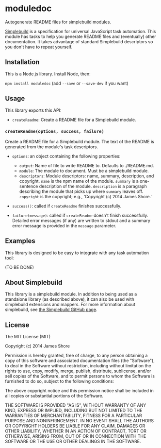 # moduledoc

Autogenerate README files for simplebuild modules.

[Simplebuild](https://github.com/jamesshore/simplebuild) is a specification for universal JavaScript task automation. This module has tasks to help you generate README files and (eventually) other documentation. It takes advantage of standard Simplebuild descriptors so you don't have to repeat yourself.


## Installation

This is a Node.js library. Install Node, then:

`npm install moduledoc` (add `--save` or `--save-dev` if you want)


## Usage

This library exports this API:

* `createReadme`: Create a README file for a Simplebuild module.


### `createReadme(options, success, failure)`

Create a README file for a Simplebuild module. The text of the README is generated from the module's task descriptors.

* `options`: an object containing the following properties:
    * `output`: Name of file to write README to. Defaults to ./README.md.
    * `module`: The module to document. Must be a simplebuild module.
    * `descriptors`: Module descriptors: name, summary, description, and copyright. `name` is the npm name of the module. `summary` is a one-sentence description of the module. `description` is a paragraph describing the module that picks up where `summary` leaves off. `copyright` is the copyright; e.g., 'Copyright (c) 2014 James Shore.'

* `success()`: called if `createReadme` finishes successfully.

* `failure(message)`: called if `createReadme` doesn't finish successfully. Detailed error messages (if any) are written to stdout and a summary error message is provided in the `message` parameter.


## Examples

This library is designed to be easy to integrate with any task automation tool:

(TO BE DONE)


## About Simplebuild

This library is a simplebuild module. In addition to being used as a standalone library (as described above), it can also be used with simplebuild extensions and mappers. For more information about simplebuild, see [the Simplebuild GitHub page](https://github.com/jamesshore/simplebuild).


## License

The MIT License (MIT)

Copyright (c) 2014 James Shore

Permission is hereby granted, free of charge, to any person obtaining a copy
of this software and associated documentation files (the "Software"), to deal
in the Software without restriction, including without limitation the rights
to use, copy, modify, merge, publish, distribute, sublicense, and/or sell
copies of the Software, and to permit persons to whom the Software is
furnished to do so, subject to the following conditions:

The above copyright notice and this permission notice shall be included in
all copies or substantial portions of the Software.

THE SOFTWARE IS PROVIDED "AS IS", WITHOUT WARRANTY OF ANY KIND, EXPRESS OR
IMPLIED, INCLUDING BUT NOT LIMITED TO THE WARRANTIES OF MERCHANTABILITY,
FITNESS FOR A PARTICULAR PURPOSE AND NONINFRINGEMENT. IN NO EVENT SHALL THE
AUTHORS OR COPYRIGHT HOLDERS BE LIABLE FOR ANY CLAIM, DAMAGES OR OTHER
LIABILITY, WHETHER IN AN ACTION OF CONTRACT, TORT OR OTHERWISE, ARISING FROM,
OUT OF OR IN CONNECTION WITH THE SOFTWARE OR THE USE OR OTHER DEALINGS IN
THE SOFTWARE.

